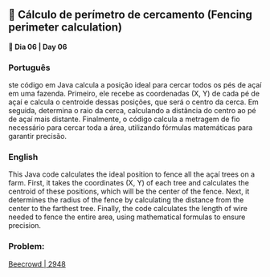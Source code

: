 <h2>📏 Cálculo de perímetro de cercamento (Fencing perimeter calculation)</h2>

<p><strong>📌 Dia 06 | Day 06</strong></p>

<h3>Português</h3>
<p>ste código em Java calcula a posição ideal para cercar todos os pés de açaí em uma fazenda. Primeiro, ele recebe as coordenadas (X, Y) de cada pé de açaí e calcula o centroide dessas posições, que será o centro da cerca. Em seguida, determina o raio da cerca, calculando a distância do centro ao pé de açaí mais distante. Finalmente, o código calcula a metragem de fio necessário para cercar toda a área, utilizando fórmulas matemáticas para garantir precisão.</p>

<h3>English</h3>
<p>This Java code calculates the ideal position to fence all the açaí trees on a farm. First, it takes the coordinates (X, Y) of each tree and calculates the centroid of these positions, which will be the center of the fence. Next, it determines the radius of the fence by calculating the distance from the center to the farthest tree. Finally, the code calculates the length of wire needed to fence the entire area, using mathematical formulas to ensure precision.</p>

<h3>Problem:</h3>
<a href="https://www.beecrowd.com.br/judge/pt/problems/view/2948">Beecrowd | 2948</a>
